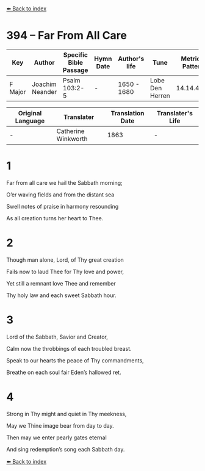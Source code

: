 [⬅️ Back to index](../README.md)

# 394 – Far From All Care

Key | Author   | Specific Bible Passage     |Hymn Date |Author's life |Tune |Metrical Pattern   |Composer/Source                                                                                        
-- | --------- | ---------------------------|----------|--------------|-----|-------------------|-------------   
F Major  | Joachim Neander      | Psalm 103:2-5 | -  | 1650 - 1680 | Lobe Den Herren | 14.14.4.7.8 | Chorale Book for England, 1863 

Original Language | Translater | Translation Date   | Translater's Life     
----------------- | --------- | --------------------|-------------   
\-  | Catherine Winkworth      | 1863 | -  | 1827 - 1878 



# 1

Far from all care we hail the Sabbath morning;

O’er waving fields and from the distant sea

Swell notes of praise in harmony resounding

As all creation turns her heart to Thee.



# 2

Though man alone, Lord, of Thy great creation

Fails now to laud Thee for Thy love and power,

Yet still a remnant love Thee and remember

Thy holy law and each sweet Sabbath hour.



# 3

Lord of the Sabbath, Savior and Creator,

Calm now the throbbings of each troubled breast.

Speak to our hearts the peace of Thy commandments,

Breathe on each soul fair Eden’s hallowed ret.



# 4

Strong in Thy might and quiet in Thy meekness,

May we Thine image bear from day to day.

Then may we enter pearly gates eternal

And sing redemption’s song each Sabbath day.

[⬅️ Back to index](../README.md)
